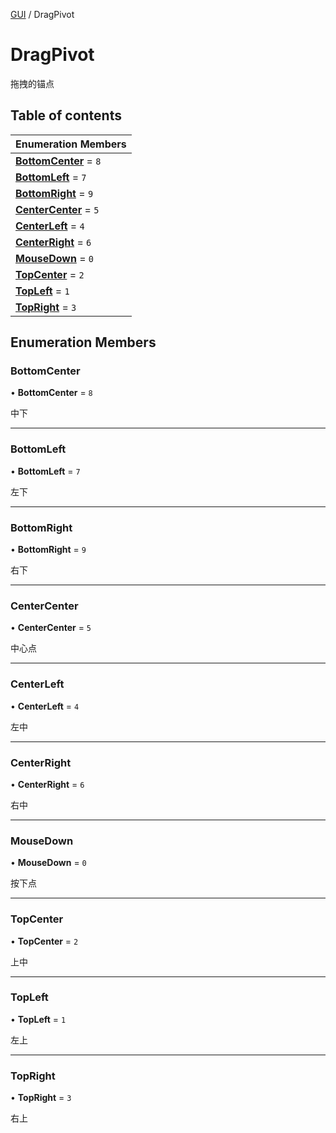 [GUI](../groups/GUI.GUI.md) / DragPivot

# DragPivot <Badge type="tip" text="Enumeration" /> <Score text="DragPivot" />

拖拽的锚点

## Table of contents

| Enumeration Members |
| :-----|
| **[BottomCenter](UI.DragPivot.md#bottomcenter)** = ``8`` <br> |
| **[BottomLeft](UI.DragPivot.md#bottomleft)** = ``7`` <br> |
| **[BottomRight](UI.DragPivot.md#bottomright)** = ``9`` <br> |
| **[CenterCenter](UI.DragPivot.md#centercenter)** = ``5`` <br> |
| **[CenterLeft](UI.DragPivot.md#centerleft)** = ``4`` <br> |
| **[CenterRight](UI.DragPivot.md#centerright)** = ``6`` <br> |
| **[MouseDown](UI.DragPivot.md#mousedown)** = ``0`` <br> |
| **[TopCenter](UI.DragPivot.md#topcenter)** = ``2`` <br> |
| **[TopLeft](UI.DragPivot.md#topleft)** = ``1`` <br> |
| **[TopRight](UI.DragPivot.md#topright)** = ``3`` <br> |

## Enumeration Members

### BottomCenter <Score text="BottomCenter" /> 

• **BottomCenter** = ``8``

中下

___

### BottomLeft <Score text="BottomLeft" /> 

• **BottomLeft** = ``7``

左下

___

### BottomRight <Score text="BottomRight" /> 

• **BottomRight** = ``9``

右下

___

### CenterCenter <Score text="CenterCenter" /> 

• **CenterCenter** = ``5``

中心点

___

### CenterLeft <Score text="CenterLeft" /> 

• **CenterLeft** = ``4``

左中

___

### CenterRight <Score text="CenterRight" /> 

• **CenterRight** = ``6``

右中

___

### MouseDown <Score text="MouseDown" /> 

• **MouseDown** = ``0``

按下点

___

### TopCenter <Score text="TopCenter" /> 

• **TopCenter** = ``2``

上中

___

### TopLeft <Score text="TopLeft" /> 

• **TopLeft** = ``1``

左上

___

### TopRight <Score text="TopRight" /> 

• **TopRight** = ``3``

右上
